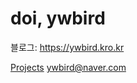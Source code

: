 # doi, ywbird

블로그: <https://ywbird.kro.kr>

[Projects](https://ywbird.github.io/ywbird)
[ywbird@naver.com](mailto:ywbird@naver.com)

